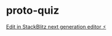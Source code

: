 # proto-quiz

[Edit in StackBlitz next generation editor ⚡️](https://stackblitz.com/~/github.com/maciejka7/proto-quiz)
